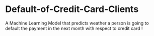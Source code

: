 # Default-of-Credit-Card-Clients
A Machine Learning Model that predicts weather a person is going to default the payment in the next month with respect to credit card ! 
